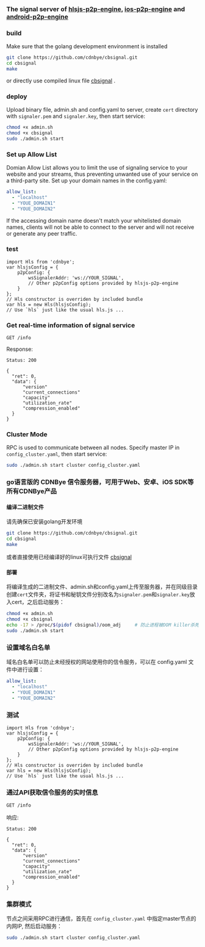 ### The signal server of [hlsjs-p2p-engine](https://github.com/cdnbye/hlsjs-p2p-engine), [ios-p2p-engine](https://github.com/cdnbye/ios-p2p-engine) and [android-p2p-engine](https://github.com/cdnbye/android-p2p-engine)

### build
Make sure that the golang development environment is installed
```bash
git clone https://github.com/cdnbye/cbsignal.git
cd cbsignal
make
```
or directly use compiled linux file [cbsignal](https://github.com/cdnbye/cbsignal/releases) .

### deploy
Upload binary file, admin.sh and config.yaml to server, create `cert` directory with `signaler.pem` and `signaler.key`, then start service:
```bash
chmod +x admin.sh
chmod +x cbsignal
sudo ./admin.sh start
```

### Set up Allow List
Domian Allow List allows you to limit the use of signaling service to your website and your streams, thus preventing unwanted use of your service on a third-party site. Set up your domain names in the config.yaml:
```yaml
allow_list:
  - "localhost"
  - "YOUE_DOMAIN1"
  - "YOUE_DOMAIN2"
```
If the accessing domain name doesn't match your whitelisted domain names, clients will not be able to connect to the server and will not receive or generate any peer traffic.

### test
```
import Hls from 'cdnbye';
var hlsjsConfig = {
    p2pConfig: {
        wsSignalerAddr: 'ws://YOUR_SIGNAL',
        // Other p2pConfig options provided by hlsjs-p2p-engine
    }
};
// Hls constructor is overriden by included bundle
var hls = new Hls(hlsjsConfig);
// Use `hls` just like the usual hls.js ...
```

### Get real-time information of signal service
```
GET /info
```
Response:
```
Status: 200

{
  "ret": 0,
  "data": {
      "version"
      "current_connections"
      "capacity"
      "utilization_rate"
      "compression_enabled"
  }
}
```

### Cluster Mode
RPC is used to communicate between all nodes. Specify master IP in `config_cluster.yaml`, then  start service:
```bash
sudo ./admin.sh start cluster config_cluster.yaml
``` 

### go语言版的 CDNBye 信令服务器，可用于Web、安卓、iOS SDK等所有CDNBye产品
#### 编译二进制文件
请先确保已安装golang开发环境
```bash
git clone https://github.com/cdnbye/cbsignal.git
cd cbsignal
make
```
或者直接使用已经编译好的linux可执行文件 [cbsignal](https://github.com/cdnbye/cbsignal/releases)

#### 部署
将编译生成的二进制文件、admin.sh和config.yaml上传至服务器，并在同级目录创建`cert`文件夹，将证书和秘钥文件分别改名为`signaler.pem`和`signaler.key`放入cert，之后启动服务：
```bash
chmod +x admin.sh
chmod +x cbsignal
echo -17 > /proc/$(pidof cbsignal)/oom_adj     # 防止进程被OOM killer杀死
sudo ./admin.sh start
```

### 设置域名白名单
域名白名单可以防止未经授权的网站使用你的信令服务，可以在 config.yaml 文件中进行设置：
```yaml
allow_list:
  - "localhost"
  - "YOUE_DOMAIN1"
  - "YOUE_DOMAIN2"
```

### 测试
```
import Hls from 'cdnbye';
var hlsjsConfig = {
    p2pConfig: {
        wsSignalerAddr: 'ws://YOUR_SIGNAL',
        // Other p2pConfig options provided by hlsjs-p2p-engine
    }
};
// Hls constructor is overriden by included bundle
var hls = new Hls(hlsjsConfig);
// Use `hls` just like the usual hls.js ...
```

### 通过API获取信令服务的实时信息
```
GET /info
```
响应:
```
Status: 200

{
  "ret": 0,
  "data": {
      "version"
      "current_connections"
      "capacity"
      "utilization_rate"
      "compression_enabled"
  }
}
```

### 集群模式
节点之间采用RPC进行通信，首先在 `config_cluster.yaml` 中指定master节点的内网IP, 然后启动服务：
```bash
sudo ./admin.sh start cluster config_cluster.yaml
``` 




